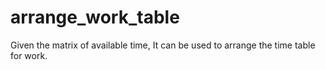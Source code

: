 # arrange_work_table
Given the matrix of available time, It can be used to arrange the time table for work.
